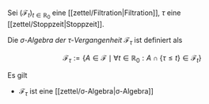 Sei $(\mathcal{F}_t)_{t \in \mathbb{R}_0}$ eine [[zettel/Filtration|Filtration]], $\tau$ eine [[zettel/Stoppzeit|Stoppzeit]].

Die *$\sigma$-Algebra der $\tau$-Vergangenheit* $\mathcal{F}_\tau$ ist definiert als

$$
	\mathcal{F}_\tau := \{ A \in \mathcal{F} \mid \forall t \in \mathbb{R}_0 : A \cap \{ \tau \le t \} \in \mathcal{F}_t \}
$$

Es gilt
- $\mathcal{F}_\tau$ ist eine [[zettel/σ-Algebra|σ-Algebra]]